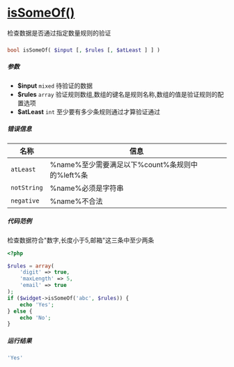 [isSomeOf()](http://twinh.github.io/widget/api/isSomeOf)
========================================================

检查数据是否通过指定数量规则的验证

### 
```php
bool isSomeOf( $input [, $rules [, $atLeast ] ] )
```

##### 参数
* **$input** `mixed` 待验证的数据
* **$rules** `array` 验证规则数组,数组的键名是规则名称,数组的值是验证规则的配置选项
* **$atLeast** `int` 至少要有多少条规则通过才算验证通过


##### 错误信息
| **名称**              | **信息**                                                       | 
|-----------------------|----------------------------------------------------------------|
| `atLeast`             | %name%至少需要满足以下%count%条规则中的%left%条                |
| `notString`           | %name%必须是字符串                                             |
| `negative`            | %name%不合法                                                   |


##### 代码范例
检查数据符合"数字,长度小于5,邮箱"这三条中至少两条
```php
<?php

$rules = array(
    'digit' => true,
    'maxLength' => 5,
    'email' => true
);
if ($widget->isSomeOf('abc', $rules)) {
    echo 'Yes';
} else {
    echo 'No';
}
```
##### 运行结果
```php
'Yes'
```
